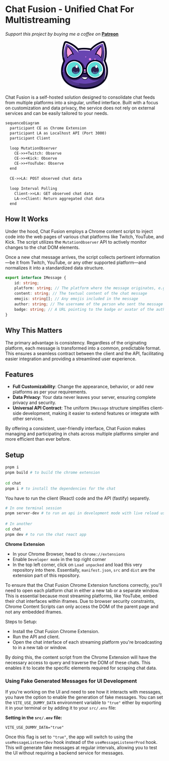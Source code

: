 # Chat Fusion - Unified Chat For Multistreaming

_Support this project by buying me a coffee on_ **[Patreon](https://patreon.com/programmer_network?utm_medium=clipboard_copy&utm_source=copyLink&utm_campaign=creatorshare_creator&utm_content=join_link)**

<p align="center">
  <img src="./assets/images/chat-fusion.png" style="width: 150px;">
</p>

Chat Fusion is a self-hosted solution designed to consolidate chat feeds from multiple platforms into a singular, unified interface. Built with a focus on customization and data privacy, the service does not rely on external services and can be easily tailored to your needs.

```mermaid
sequenceDiagram
  participant CE as Chrome Extension
  participant LA as Localhost API (Port 3000)
  participant Client

  loop MutationObserver
    CE->>+Twitch: Observe
    CE->>+Kick: Observe
    CE->>+YouTube: Observe
  end

  CE->>LA: POST observed chat data

  loop Interval Polling
    Client->>LA: GET observed chat data
    LA->>Client: Return aggregated chat data
  end
```

## How It Works

Under the hood, Chat Fusion employs a Chrome content script to inject code into the web pages of various chat platforms like Twitch, YouTube, and Kick. The script utilizes the `MutationObserver` API to actively monitor changes to the chat DOM elements.

Once a new chat message arrives, the script collects pertinent information—be it from Twitch, YouTube, or any other supported platform—and normalizes it into a standardized data structure.

```typescript
export interface IMessage {
    id: string;
    platform: string; // The platform where the message originates, e.g., 'Twitch'
    content: string; // The textual content of the chat message
    emojis: string[]; // Any emojis included in the message
    author: string; // The username of the person who sent the message
    badge: string; // A URL pointing to the badge or avatar of the author
}
```

## Why This Matters

The primary advantage is consistency. Regardless of the originating platform, each message is transformed into a common, predictable format. This ensures a seamless contract between the client and the API, facilitating easier integration and providing a streamlined user experience.

## Features

-   **Full Customizability**: Change the appearance, behavior, or add new platforms as per your requirements.
-   **Data Privacy**: Your data never leaves your server, ensuring complete privacy and security.
-   **Universal API Contract**: The uniform `IMessage` structure simplifies client-side development, making it easier to extend features or integrate with other services.

By offering a consistent, user-friendly interface, Chat Fusion makes managing and participating in chats across multiple platforms simpler and more efficient than ever before.

## Setup

```bash
pnpm i
pnpm build # to build the chrome extension

cd chat
pnpm i # to install the dependencies for the chat
```

You have to run the client (React) code and the API (fastify) separetly.

```bash
# In one terminal session
pnpm server-dev # to run an api in development mode with live reload using Nodemon

# In another
cd chat
pnpm dev # to run the chat react app
```

**Chrome Extension**

-   In your Chrome Browser, head to `chrome://extensions`
-   Enable `Developer mode` in the top right corner
-   In the top left corner, click on `Load unpacked` and load this very repository into there. Essentially, `manifest.json`, `src` and `dist` are the extension part of this repository.

To ensure that the Chat Fusion Chrome Extension functions correctly, you'll need to open each platform chat in either a new tab or a separate window. This is essential because most streaming platforms, like YouTube, embed their chat interfaces within iframes. Due to browser security constraints, Chrome Content Scripts can only access the DOM of the parent page and not any embedded iframes.

Steps to Setup:

-   Install the Chat Fusion Chrome Extension.
-   Run the API and client.
-   Open the chat interface of each streaming platform you're broadcasting to in a new tab or window.

By doing this, the content script from the Chrome Extension will have the necessary access to query and traverse the DOM of these chats. This enables it to locate the specific elements required for scraping chat data.

### Using Fake Generated Messages for UI Development

If you're working on the UI and need to see how it interacts with messages, you have the option to enable the generation of fake messages. You can set the `VITE_USE_DUMMY_DATA` environment variable to `"true"` either by exporting it in your terminal or by adding it to your `src/.env` file:

**Setting in the `src/.env` file:**

```env
VITE_USE_DUMMY_DATA="true"
```

Once this flag is set to `"true"`, the app will switch to using the `useMessageListenerDev` hook instead of the `useMessageListenerProd` hook. This will generate fake messages at regular intervals, allowing you to test the UI without requiring a backend service for messages.
